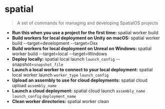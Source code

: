 # spatial
> A set of commands for managing and developing SpatialOS projects
- **Run this when you use a project for the first time:**
spatial worker build
- **Build workers for local deployment on Unity on macOS:**
spatial worker build --target=development --target=Osx
- **Build workers for local deployment on Unreal on Windows:**
spatial worker build --target=local --target=Windows
- **Deploy locally:**
spatial local launch `launch_config` --snapshot=`snapshot_file`
- **Launch a local worker to connect to your local deployment:**
spatial local worker launch `worker_type` `launch_config`
- **Upload an assembly to use for cloud deployments:**
spatial cloud upload `assembly_name`
- **Launch a cloud deployment:**
spatial cloud launch `assembly_name` `launch_config` `deployment_name`
- **Clean worker directories:**
spatial worker clean
